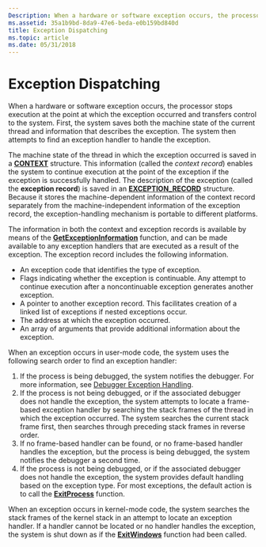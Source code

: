 ```yaml
---
Description: When a hardware or software exception occurs, the processor stops execution at the point at which the exception occurred and transfers control to the system.
ms.assetid: 35a1b9bd-8da9-47e6-beda-e0b159bd840d
title: Exception Dispatching
ms.topic: article
ms.date: 05/31/2018
---
```


# Exception Dispatching

When a hardware or software exception occurs, the processor stops execution at the point at which the exception occurred and transfers control to the system. First, the system saves both the machine state of the current thread and information that describes the exception. The system then attempts to find an exception handler to handle the exception.

The machine state of the thread in which the exception occurred is saved in a [**CONTEXT**](/windows/desktop/api/WinNT/ns-winnt-arm64_nt_context) structure. This information (called the *context record*) enables the system to continue execution at the point of the exception if the exception is successfully handled. The description of the exception (called the **exception record**) is saved in an [**EXCEPTION\_RECORD**](/windows/desktop/api/WinNT/ns-winnt-exception_record) structure. Because it stores the machine-dependent information of the context record separately from the machine-independent information of the exception record, the exception-handling mechanism is portable to different platforms.

The information in both the context and exception records is available by means of the [**GetExceptionInformation**](getexceptioninformation.md) function, and can be made available to any exception handlers that are executed as a result of the exception. The exception record includes the following information.

-   An exception code that identifies the type of exception.
-   Flags indicating whether the exception is continuable. Any attempt to continue execution after a noncontinuable exception generates another exception.
-   A pointer to another exception record. This facilitates creation of a linked list of exceptions if nested exceptions occur.
-   The address at which the exception occurred.
-   An array of arguments that provide additional information about the exception.

When an exception occurs in user-mode code, the system uses the following search order to find an exception handler:

1.  If the process is being debugged, the system notifies the debugger. For more information, see [Debugger Exception Handling](debugger-exception-handling.md).
2.  If the process is not being debugged, or if the associated debugger does not handle the exception, the system attempts to locate a frame-based exception handler by searching the stack frames of the thread in which the exception occurred. The system searches the current stack frame first, then searches through preceding stack frames in reverse order.
3.  If no frame-based handler can be found, or no frame-based handler handles the exception, but the process is being debugged, the system notifies the debugger a second time.
4.  If the process is not being debugged, or if the associated debugger does not handle the exception, the system provides default handling based on the exception type. For most exceptions, the default action is to call the [**ExitProcess**](https://msdn.microsoft.com/library/ms682658(v=VS.85).aspx) function.

When an exception occurs in kernel-mode code, the system searches the stack frames of the kernel stack in an attempt to locate an exception handler. If a handler cannot be located or no handler handles the exception, the system is shut down as if the [**ExitWindows**](https://msdn.microsoft.com/library/Aa376867(v=VS.85).aspx) function had been called.

 

 



